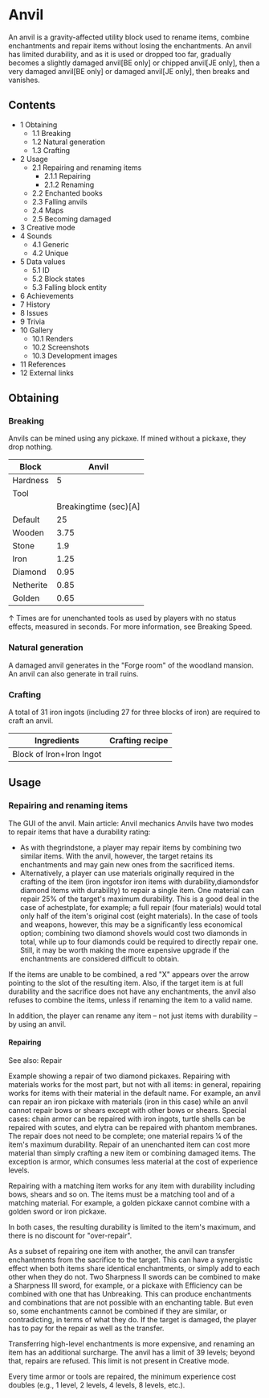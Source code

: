 # Anvil
An anvil is a gravity-affected utility block used to rename items, combine enchantments and repair items without losing the enchantments. An anvil has limited durability, and as it is used or dropped too far, gradually becomes a slightly damaged anvil‌[BE  only] or chipped anvil‌[JE  only], then a very damaged anvil‌[BE  only] or damaged anvil‌[JE  only], then breaks and vanishes.

## Contents
- 1 Obtaining
	- 1.1 Breaking
	- 1.2 Natural generation
	- 1.3 Crafting
- 2 Usage
	- 2.1 Repairing and renaming items
		- 2.1.1 Repairing
		- 2.1.2 Renaming
	- 2.2 Enchanted books
	- 2.3 Falling anvils
	- 2.4 Maps
	- 2.5 Becoming damaged
- 3 Creative mode
- 4 Sounds
	- 4.1 Generic
	- 4.2 Unique
- 5 Data values
	- 5.1 ID
	- 5.2 Block states
	- 5.3 Falling block entity
- 6 Achievements
- 7 History
- 8 Issues
- 9 Trivia
- 10 Gallery
	- 10.1 Renders
	- 10.2 Screenshots
	- 10.3 Development images
- 11 References
- 12 External links

## Obtaining
### Breaking
Anvils can be mined using any pickaxe. If mined without a pickaxe, they drop nothing.

| Block     | Anvil                 |
|-----------|-----------------------|
| Hardness  | 5                     |
| Tool      |                       |
|           | Breakingtime (sec)[A] |
| Default   | 25                    |
| Wooden    | 3.75                  |
| Stone     | 1.9                   |
| Iron      | 1.25                  |
| Diamond   | 0.95                  |
| Netherite | 0.85                  |
| Golden    | 0.65                  |


↑ Times are for unenchanted tools as used by players with no status effects, measured in seconds. For more information, see Breaking Speed.


### Natural generation
A damaged anvil generates in the "Forge room" of the woodland mansion.
An anvil can also generate in trail ruins.

### Crafting
A total of 31 iron ingots (including 27 for three blocks of iron) are required to craft an anvil.

| Ingredients              | Crafting recipe |
|--------------------------|-----------------|
| Block of Iron+Iron Ingot |                 |

## Usage
### Repairing and renaming items
The GUI of the anvil.
Main article: Anvil mechanics
Anvils have two modes to repair items that have a durability rating:

- As with thegrindstone, a player may repair items by combining two similar items. With the anvil, however, the target retains its enchantments and may gain new ones from the sacrificed items.
- Alternatively, a player can use materials originally required in the crafting of the item (iron ingotsfor iron items with durability,diamondsfor diamond items with durability) to repair a single item. One material can repair 25% of the target's maximum durability. This is a good deal in the case of achestplate, for example; a full repair (four materials) would total only half of the item's original cost (eight materials). In the case of tools and weapons, however, this may be a significantly less economical option; combining two diamond shovels would cost two diamonds in total, while up to four diamonds could be required to directly repair one. Still, it may be worth making the more expensive upgrade if the enchantments are considered difficult to obtain.

If the items are unable to be combined, a red "X" appears over the arrow pointing to the slot of the resulting item. Also, if the target item is at full durability and the sacrifice does not have any enchantments, the anvil also refuses to combine the items, unless if renaming the item to a valid name.

In addition, the player can rename any item – not just items with durability – by using an anvil.

#### Repairing
See also: Repair

Example showing a repair of two diamond pickaxes.
Repairing with materials works for the most part, but not with all items: in general, repairing works for items with their material in the default name. For example, an anvil can repair an iron pickaxe with materials (iron in this case) while an anvil cannot repair bows or shears except with other bows or shears. Special cases: chain armor can be repaired with iron ingots, turtle shells can be repaired with scutes, and elytra can be repaired with phantom membranes. The repair does not need to be complete; one material repairs 1⁄4 of the item's maximum durability. Repair of an unenchanted item can cost more material than simply crafting a new item or combining damaged items. The exception is armor, which consumes less material at the cost of experience levels.

Repairing with a matching item works for any item with durability including bows, shears and so on. The items must be a matching tool and of a matching material. For example, a golden pickaxe cannot combine with a golden sword or iron pickaxe.

In both cases, the resulting durability is limited to the item's maximum, and there is no discount for "over-repair".

As a subset of repairing one item with another, the anvil can transfer enchantments from the sacrifice to the target. This can have a synergistic effect when both items share identical enchantments, or simply add to each other when they do not. Two Sharpness II swords can be combined to make a Sharpness III sword, for example, or a pickaxe with Efficiency can be combined with one that has Unbreaking. This can produce enchantments and combinations that are not possible with an enchanting table. But even so, some enchantments cannot be combined if they are similar, or contradicting, in terms of what they do. If the target is damaged, the player has to pay for the repair as well as the transfer.

Transferring high-level enchantments is more expensive, and renaming an item has an additional surcharge. The anvil has a limit of 39 levels; beyond that, repairs are refused. This limit is not present in Creative mode.

Every time armor or tools are repaired, the minimum experience cost doubles (e.g., 1 level, 2 levels, 4 levels, 8 levels, etc.).

